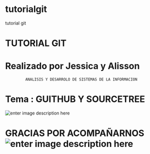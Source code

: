 # tutorialgit
tutorial git
 #  TUTORIAL  GIT 
# Realizado  por Jessica y Alisson 
             ANALISIS Y DESARROLO DE SISTEMAS DE LA INFORMACION 
             
# Tema : GUITHUB Y SOURCETREE
![enter image description here](https://lh3.googleusercontent.com/XFUaVAApHw4e4H3AhCHPcC2Efr3vGzV3jXjqVGcPIEJhgRmjuJz-3sgz7lNJYIGoSrAIHCYLSaTb "ddd")
# GRACIAS   POR ACOMPAÑARNOS ![enter image description here](https://lh3.googleusercontent.com/Bg2icoDeso4ikiBFMzTtXQ4dIYwfTE-HYo_ctgZWBsuFISHe-F9WxVd3GYH_BVLXEBV0Z9_aKhIh "ANALISIS")
